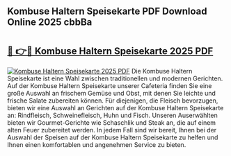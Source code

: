 ## Kombuse Haltern Speisekarte PDF Download Online 2025 cbbBa

# <h2><a href="http://gccei3.nevu.top/?p=Kombuse+Haltern+Speisekarte">🔗 👉🔴 Kombuse Haltern Speisekarte 2025 PDF</a></h2>

[![Kombuse Haltern Speisekarte 2025 PDF](https://i.imgur.com/dBaPXMq.png)](http://gccei3.nevu.top/?p=Kombuse+Haltern+Speisekarte)
Die Kombuse Haltern Speisekarte ist eine Wahl zwischen traditionellen und modernen Gerichten. Auf der Kombuse Haltern Speisekarte unserer Cafeteria finden Sie eine große Auswahl an frischem Gemüse und Obst, mit denen Sie leichte und frische Salate zubereiten können. Für diejenigen, die Fleisch bevorzugen, bieten wir eine Auswahl an Gerichten auf der Kombuse Haltern Speisekarte an: Rindfleisch, Schweinefleisch, Huhn und Fisch. Unseren Auserwählten bieten wir Gourmet-Gerichte wie Schaschlik und Steak an, die auf einem alten Feuer zubereitet werden. In jedem Fall sind wir bereit, Ihnen bei der Auswahl der Speisen auf der Kombuse Haltern Speisekarte zu helfen und Ihnen einen komfortablen und angenehmen Service zu bieten.
